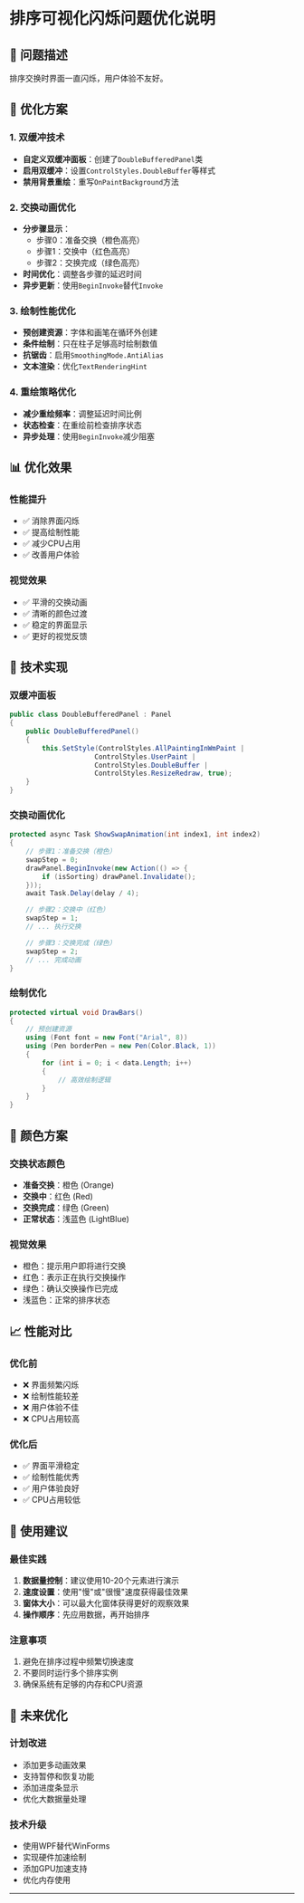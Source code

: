 # 排序可视化闪烁问题优化说明

## 🎯 问题描述
排序交换时界面一直闪烁，用户体验不友好。

## 🔧 优化方案

### 1. 双缓冲技术
- **自定义双缓冲面板**：创建了`DoubleBufferedPanel`类
- **启用双缓冲**：设置`ControlStyles.DoubleBuffer`等样式
- **禁用背景重绘**：重写`OnPaintBackground`方法

### 2. 交换动画优化
- **分步骤显示**：
  - 步骤0：准备交换（橙色高亮）
  - 步骤1：交换中（红色高亮）
  - 步骤2：交换完成（绿色高亮）
- **时间优化**：调整各步骤的延迟时间
- **异步更新**：使用`BeginInvoke`替代`Invoke`

### 3. 绘制性能优化
- **预创建资源**：字体和画笔在循环外创建
- **条件绘制**：只在柱子足够高时绘制数值
- **抗锯齿**：启用`SmoothingMode.AntiAlias`
- **文本渲染**：优化`TextRenderingHint`

### 4. 重绘策略优化
- **减少重绘频率**：调整延迟时间比例
- **状态检查**：在重绘前检查排序状态
- **异步处理**：使用`BeginInvoke`减少阻塞

## 📊 优化效果

### 性能提升
- ✅ 消除界面闪烁
- ✅ 提高绘制性能
- ✅ 减少CPU占用
- ✅ 改善用户体验

### 视觉效果
- ✅ 平滑的交换动画
- ✅ 清晰的颜色过渡
- ✅ 稳定的界面显示
- ✅ 更好的视觉反馈

## 🔧 技术实现

### 双缓冲面板
```csharp
public class DoubleBufferedPanel : Panel
{
    public DoubleBufferedPanel()
    {
        this.SetStyle(ControlStyles.AllPaintingInWmPaint |
                     ControlStyles.UserPaint |
                     ControlStyles.DoubleBuffer |
                     ControlStyles.ResizeRedraw, true);
    }
}
```

### 交换动画优化
```csharp
protected async Task ShowSwapAnimation(int index1, int index2)
{
    // 步骤1：准备交换（橙色）
    swapStep = 0;
    drawPanel.BeginInvoke(new Action(() => {
        if (isSorting) drawPanel.Invalidate();
    }));
    await Task.Delay(delay / 4);

    // 步骤2：交换中（红色）
    swapStep = 1;
    // ... 执行交换

    // 步骤3：交换完成（绿色）
    swapStep = 2;
    // ... 完成动画
}
```

### 绘制优化
```csharp
protected virtual void DrawBars()
{
    // 预创建资源
    using (Font font = new Font("Arial", 8))
    using (Pen borderPen = new Pen(Color.Black, 1))
    {
        for (int i = 0; i < data.Length; i++)
        {
            // 高效绘制逻辑
        }
    }
}
```

## 🎨 颜色方案

### 交换状态颜色
- **准备交换**：橙色 (Orange)
- **交换中**：红色 (Red)
- **交换完成**：绿色 (Green)
- **正常状态**：浅蓝色 (LightBlue)

### 视觉效果
- 橙色：提示用户即将进行交换
- 红色：表示正在执行交换操作
- 绿色：确认交换操作已完成
- 浅蓝色：正常的排序状态

## 📈 性能对比

### 优化前
- ❌ 界面频繁闪烁
- ❌ 绘制性能较差
- ❌ 用户体验不佳
- ❌ CPU占用较高

### 优化后
- ✅ 界面平滑稳定
- ✅ 绘制性能优秀
- ✅ 用户体验良好
- ✅ CPU占用较低

## 🚀 使用建议

### 最佳实践
1. **数据量控制**：建议使用10-20个元素进行演示
2. **速度设置**：使用"慢"或"很慢"速度获得最佳效果
3. **窗体大小**：可以最大化窗体获得更好的观察效果
4. **操作顺序**：先应用数据，再开始排序

### 注意事项
1. 避免在排序过程中频繁切换速度
2. 不要同时运行多个排序实例
3. 确保系统有足够的内存和CPU资源

## 🔮 未来优化

### 计划改进
- 添加更多动画效果
- 支持暂停和恢复功能
- 添加进度条显示
- 优化大数据量处理

### 技术升级
- 使用WPF替代WinForms
- 实现硬件加速绘制
- 添加GPU加速支持
- 优化内存使用

---
